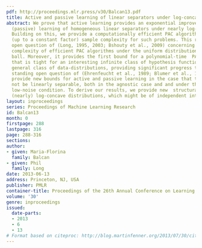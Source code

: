 ```yaml
---
pdf: http://proceedings.mlr.press/v30/Balcan13.pdf
title: Active and passive learning of linear separators under log-concave distributions
abstract: We prove that active learning provides an exponential improvement over PAC
  (passive) learning of homogeneous linear separators under nearly log-concave distributions.
  Building on this, we provide a computationally efficient PAC algorithm with optimal
  (up to a constant factor) sample complexity for such problems. This resolves an
  open question of (Long, 1995, 2003; Bshouty et al., 2009) concerning the sample
  complexity of efficient PAC algorithms under the uniform distribution in the unit
  ball. Moreover, it provides the first bound for a polynomial-time  PAC algorithm
  that is tight for an interesting infinite class of hypothesis functions under a
  general class of data-distributions, providing significant progress towards  a long
  standing open question of (Ehrenfeucht et al., 1989; Blumer et al., 1989). We also
  provide new bounds for active and passive learning in the case that the data might
  not be linearly separable, both in the agnostic case and and under the Tsybakov
  low-noise condition. To derive our results, we provide new  structural results for
  (nearly) log-concave distributions, which might be of independent interest  as well.
layout: inproceedings
series: Proceedings of Machine Learning Research
id: Balcan13
month: 0
firstpage: 288
lastpage: 316
page: 288-316
sections: 
author:
- given: Maria-Florina
  family: Balcan
- given: Phil
  family: Long
date: 2013-06-13
address: Princeton, NJ, USA
publisher: PMLR
container-title: Proceedings of the 26th Annual Conference on Learning Theory
volume: '30'
genre: inproceedings
issued:
  date-parts:
  - 2013
  - 6
  - 13
# Format based on citeproc: http://blog.martinfenner.org/2013/07/30/citeproc-yaml-for-bibliographies/
---
```

